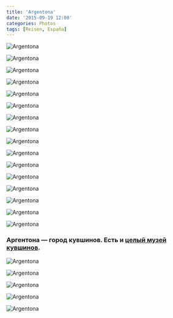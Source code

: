 ```yaml
---
title: 'Argentona'
date: '2015-09-19 12:00'
categories: Photos
tags: [Reisen, España]
---
```


<div class='preview'><img src='{{urls.media}}/ArgentonaOK.jpg' alt='Argentona'></div>

<a id='bddd4ffab1dc86f870095d7d425f1bae-800'></a>![Argentona]({{urls.media}}/bddd4ffab1dc86f870095d7d425f1bae-800.jpg '«Между Аргентоной и Матаро с сороковых годов ходил трамвай. Пока не размыло дождями мост.» В этом коротком рассказе все — правда. Я бы вообще этот сюжет использовал для объяснения иностранцам того, как устроено в Каталонии ...всё.')

<a id='ee4b6926a4c9d4c25a108fddab0fc886-800'></a>![Argentona]({{urls.media}}/ee4b6926a4c9d4c25a108fddab0fc886-800.jpg 'Витрина.')

<a id='11654f4690ea55ad4a941bb6230eba84-800'></a>![Argentona]({{urls.media}}/11654f4690ea55ad4a941bb6230eba84-800.jpg 'Граффити.')

<a id='41e3e711a806e8391df549e2f6ab25cb-800'></a>![Argentona]({{urls.media}}/41e3e711a806e8391df549e2f6ab25cb-800.jpg 'Источник святого Доминго.')

<a id='7446a7cefacc2631c0c3acbc22eb0d20-800'></a>![Argentona]({{urls.media}}/7446a7cefacc2631c0c3acbc22eb0d20-800.jpg 'Источник святого Доминго. Вода не подвергалась санитарной обработке!')

<a id='0e70027ec32d21fe14cd065261a6a759-800'></a>![Argentona]({{urls.media}}/0e70027ec32d21fe14cd065261a6a759-800.jpg 'Местная мэрия.')

<a id='afd94ff1f35df5e3a24ac3e915753546-800'></a>![Argentona]({{urls.media}}/afd94ff1f35df5e3a24ac3e915753546-800.jpg 'Комикс.')

<a id='7545ab80f38ea57357f81712c1b42903-800'></a>![Argentona]({{urls.media}}/7545ab80f38ea57357f81712c1b42903-800.jpg 'Дом пекаря.')

<a id='255e8f6c560697e6d84883c3b6ab63c8-800'></a>![Argentona]({{urls.media}}/255e8f6c560697e6d84883c3b6ab63c8-800.jpg 'Низкие цены.')

<a id='59719fe4c63a6baa159b0db969355134-800'></a>![Argentona]({{urls.media}}/59719fe4c63a6baa159b0db969355134-800.jpg 'Много разного.')

<a id='374525eebe06156cc67bfedb2891acd6-800'></a>![Argentona]({{urls.media}}/374525eebe06156cc67bfedb2891acd6-800.jpg 'Дверь.')

<a id='44000f10ce95332cd6610666237ef29a-800'></a>![Argentona]({{urls.media}}/44000f10ce95332cd6610666237ef29a-800.jpg 'Собор.')

<a id='d272ff7def3f9163d62742e712adb6b5-800'></a>![Argentona]({{urls.media}}/d272ff7def3f9163d62742e712adb6b5-800.jpg 'Уличные таблички тут из песчаника.')

<a id='af81a0f0ba0b94abfd7147ef313a83db-800'></a>![Argentona]({{urls.media}}/af81a0f0ba0b94abfd7147ef313a83db-800.jpg 'Некоторые — из пластика.')

<a id='0b8864451e018dd5f716b8e303d020ab-800'></a>![Argentona]({{urls.media}}/0b8864451e018dd5f716b8e303d020ab-800.jpg 'Остальные — просто жесть.')

### Аргентона — город кувшинов. Есть и [целый музей кувшинов](/photos/argentona-museu-del-càntir).

<a id='8d615e6b2ddc60d53ead1e3f376e8141-800'></a>![Argentona]({{urls.media}}/8d615e6b2ddc60d53ead1e3f376e8141-800.jpg '')

<a id='488b6faf0e590ef59776a7e4e315df18-800'></a>![Argentona]({{urls.media}}/488b6faf0e590ef59776a7e4e315df18-800.jpg '')

<a id='0ea68c4e75e6b0dca12d15364825838c-800'></a>![Argentona]({{urls.media}}/0ea68c4e75e6b0dca12d15364825838c-800.jpg '')

<a id='9ce9d0947aaee5ec5f60b371fd6f59b9-800'></a>![Argentona]({{urls.media}}/9ce9d0947aaee5ec5f60b371fd6f59b9-800.jpg '')

<a id='f6a0577c8f72348e48b32cf0c452cb5e-800'></a>![Argentona]({{urls.media}}/f6a0577c8f72348e48b32cf0c452cb5e-800.jpg '')
